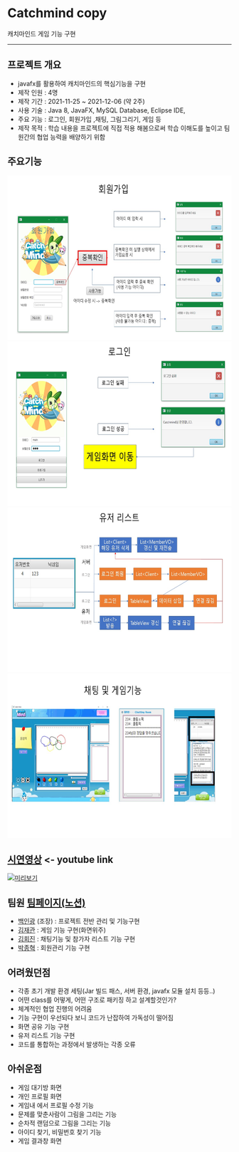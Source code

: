 # Catchmind copy
캐치마인드 게임 기능 구현
<hr/>

## 프로젝트 개요
- javafx를 활용하여 캐치마인드의 핵심기능을 구현  
- 제작 인원 : 4명  
- 제작 기간 : 2021-11-25 ~ 2021-12-06 (약 2주)
- 사용 기술 : Java 8, JavaFX, MySQL Database, Eclipse IDE,   
- 주요 기능 : 로그인, 회원가입 ,채팅, 그림그리기, 게임 등 
- 제작 목적 : 학습 내용을 프로젝트에 직접 적용 해봄으로써 학습 이해도를 높이고 팀원간의 협업 능력을 배양하기 위함

## 주요기능
<img src="img/1.jpg"  width="700" height="370">
<br/>
<img src="img/2.jpg"  width="700" height="370">
<br/>
<img src="img/3.jpg"  width="700" height="370">
<br/>
<img src="img/4.jpg"  width="700" height="370">
<br/>

## [시연영상](https://www.youtube.com/watch?v=IanBWw_WaUw) <- youtube link
[![미리보기](https://img.youtube.com/vi/IanBWw_WaUw/0.jpg)](https://www.youtube.com/watch?v=IanBWw_WaUw)
  
## 팀원 [팀페이지(노션)](https://horse-trail-213.notion.site/322d2103b00c4956b286781958bffaf7)
- [백인광](https://github.com/baek4070/TeamProjectCatchmind) (조장) : 프로젝트 전반 관리 및 기능구현
- [김재관](https://github.com/1KimjaeGwan/TeamProjectCatchmind) : 게임 기능 구현(화면위주)
- [김회진](https://github.com/930521/TeamProjectCatchmind) : 채팅기능 및 참가자 리스트 기능 구현
- [박종혁](https://github.com/gitgw016/TeamProjectCatchmind) : 회원관리 기능 구현

## 어려웠던점
- 각종 초기 개발 환경 세팅(Jar 빌드 패스, 서버 환경, javafx 모듈 설치 등등..)
- 어떤 class를 어떻게, 어떤 구조로 패키징 하고 설계할것인가?
- 체계적인 협업 진행의 어려움
- 기능 구현이 우선되다 보니 코드가 난잡하여 가독성이 떨어짐
- 화면 공유 기능 구현
- 유저 리스트 기능 구현
- 코드를 통합하는 과정에서 발생하는 각종 오류

## 아쉬운점
- 게임 대기방 화면
- 개인 프로필 화면
- 게임내 에서 프로필 수정 기능
- 문제를 맞춘사람이 그림을 그리는 기능
- 순차적 랜덤으로 그림을 그리는 기능
- 아이디 찾기, 비밀번호 찾기 기능
- 게임 결과창 화면

